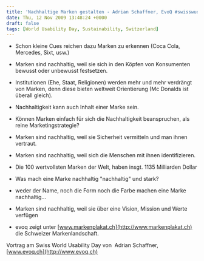 ```yaml
---
title: 'Nachhaltige Marken gestalten - Adrian Schaffner, EvoQ #swisswud'
date: Thu, 12 Nov 2009 13:48:24 +0000
draft: false
tags: [World Usability Day, Sustainability, Switzerland]
---
```


*   Schon kleine Cues reichen dazu Marken zu erkennen (Coca Cola, Mercedes, Sixt, usw.)  
    
*   Marken sind nachhaltig, weil sie sich in den Köpfen von Konsumenten bewusst oder unbewusst festsetzen.
*   Institutionen (Ehe, Staat, Religionen) werden mehr und mehr verdrängt von Marken, denn diese bieten weltweit Orientierung (Mc Donalds ist überall gleich).
*   Nachhaltigkeit kann auch Inhalt einer Marke sein.
*   Können Marken einfach für sich die Nachhaltigkeit beanspruchen, als reine Marketingstrategie?
*   Marken sind nachhaltig, weil sie Sicherheit vermitteln und man ihnen vertraut.
*   Marken sind nachhaltig, weil sich die Menschen mit ihnen identifizieren.
*   Die 100 wertvollsten Marken der Welt, haben insgt. 1135 Milliarden Dollar
*   Was mach eine Marke nachhaltig "nachhaltig" und stark?

*   weder der Name, noch die Form noch die Farbe machen eine Marke nachhaltig…
*   Marken sind nachhaltig, weil sie über eine Vision, Mission und Werte verfügen

*   evoq zeigt unter [www.markenplakat.ch](http://www.markenplakat.ch) die Schweizer Markenlandschaft.  
    

Vortrag am Swiss World Usability Day von  Adrian Schaffner, [www.evoq.ch](http://www.evoq.ch)